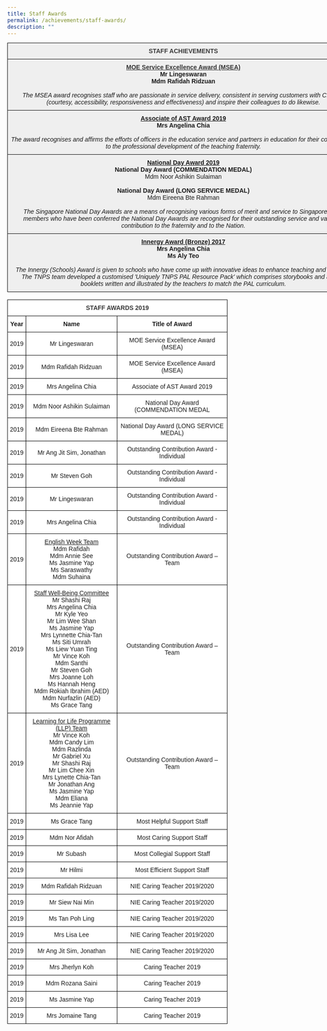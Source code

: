 ```yaml
---
title: Staff Awards
permalink: /achievements/staff-awards/
description: ""
---
```

<style type="text/css">
.tg  {border-collapse:collapse;border-spacing:0;margin:0px auto;}
.tg td{border-color:black;border-style:solid;border-width:1px;font-family:Arial, sans-serif;font-size:14px;
  overflow:hidden;padding:10px 5px;word-break:normal;}
.tg th{border-color:black;border-style:solid;border-width:1px;font-family:Arial, sans-serif;font-size:14px;
  font-weight:normal;overflow:hidden;padding:10px 5px;word-break:normal;}
.tg .tg-uqo3{background-color:#efefef;text-align:center;vertical-align:top}
.tg .tg-5gw4{background-color:#efefef;color:#3A3A3A;font-weight:bold;text-align:center;vertical-align:top}
</style>
<table class="tg" style="undefined;table-layout: fixed; width: 806px">
<colgroup>
<col style="width: 806px">
</colgroup>
<tbody>
  <tr>
    <td class="tg-5gw4">STAFF ACHIEVEMENTS</td>
  </tr>
  <tr>
    <td class="tg-uqo3"><span style="font-weight:bold;text-decoration:underline;color:#343434">MOE Service Excellence Award (MSEA)</span><br><span style="font-weight:bold">Mr Lingeswaran</span><br><span style="font-weight:bold">Mdm Rafidah Ridzuan</span><br><br><span style="font-style:italic">The MSEA award recognises staff who are passionate in service delivery, consistent in serving customers with C.A.R.E (courtesy, accessibility, responsiveness and effectiveness) and inspire their colleagues to do likewise.</span></td>
  </tr>
  <tr>
    <td class="tg-uqo3"><span style="font-weight:bold;text-decoration:underline">Associate of AST Award 2019</span><br><span style="font-weight:bold">Mrs Angelina Chia</span><br><br><span style="font-style:italic">The award recognises and affirms the efforts of officers in the education service and partners in education for their contributions to the professional development of the teaching fraternity.</span></td>
  </tr>
  <tr>
    <td class="tg-uqo3"><span style="font-weight:bold;text-decoration:underline">National Day Award 2019</span><br><span style="font-weight:bold">National Day Award (COMMENDATION MEDAL)</span><br>Mdm Noor Ashikin Sulaiman<br><br><span style="font-weight:bold">National Day Award (LONG SERVICE MEDAL)</span><br>Mdm Eireena Bte Rahman<br><br><span style="font-style:italic">The Singapore National Day Awards are a means of recognising various forms of merit and service to Singapore. Staff members who have been conferred the National Day Awards are recognised for their outstanding service and valuable contribution to the fraternity and to the Nation.</span></td>
  </tr>
  <tr>
    <td class="tg-uqo3"><span style="font-weight:bold;text-decoration:underline">Innergy Award (Bronze) 2017</span><br><span style="font-weight:bold">Mrs Angelina Chia</span><br><span style="font-weight:bold">Ms Aly Teo</span><br><br><span style="font-style:italic">The Innergy (Schools) Award is given to schools who have come up with innovative ideas to enhance teaching and learning. The TNPS team developed a customised 'Uniquely TNPS PAL Resource Pack' which comprises storybooks and activity booklets written and illustrated by the teachers to match the PAL curriculum.</span></td>
  </tr>
</tbody>
</table>

<br>

<style type="text/css">
.tg  {border-collapse:collapse;border-spacing:0;margin:0px auto;}
.tg td{border-color:black;border-style:solid;border-width:1px;font-family:Arial, sans-serif;font-size:14px;
  overflow:hidden;padding:10px 5px;word-break:normal;}
.tg th{border-color:black;border-style:solid;border-width:1px;font-family:Arial, sans-serif;font-size:14px;
  font-weight:normal;overflow:hidden;padding:10px 5px;word-break:normal;}
.tg .tg-sm4r{background-color:#FFF;color:#3A3A3A;font-weight:bold;text-align:center;vertical-align:top}
.tg .tg-9hzb{background-color:#FFF;font-weight:bold;text-align:center;vertical-align:top}
.tg .tg-f4yw{background-color:#FFF;text-align:center;vertical-align:middle}
.tg .tg-7yig{background-color:#FFF;text-align:center;vertical-align:top}
</style>
<table class="tg">
<tbody>
  <tr>
    <td class="tg-sm4r" colspan="3">STAFF AWARDS 2019</td>
  </tr>
  <tr>
    <td class="tg-9hzb">Year<br></td>
    <td class="tg-9hzb">Name<br></td>
    <td class="tg-9hzb">Title of Award<br></td>
  </tr>
  <tr>
    <td class="tg-f4yw">2019<br></td>
    <td class="tg-f4yw">Mr Lingeswaran<br></td>
    <td class="tg-f4yw">MOE Service Excellence Award (MSEA)<br></td>
  </tr>
  <tr>
    <td class="tg-f4yw">2019<br></td>
    <td class="tg-f4yw">Mdm Rafidah Ridzuan<br></td>
    <td class="tg-f4yw">MOE Service Excellence Award (MSEA)<br></td>
  </tr>
  <tr>
    <td class="tg-f4yw">2019<br></td>
    <td class="tg-f4yw">Mrs Angelina Chia<br></td>
    <td class="tg-f4yw">Associate of AST Award 2019<br></td>
  </tr>
  <tr>
    <td class="tg-f4yw">2019<br></td>
    <td class="tg-f4yw">Mdm Noor Ashikin Sulaiman<br></td>
    <td class="tg-f4yw">National Day Award (COMMENDATION MEDAL<br></td>
  </tr>
  <tr>
    <td class="tg-f4yw">2019<br></td>
    <td class="tg-f4yw">Mdm Eireena Bte Rahman<br></td>
    <td class="tg-f4yw">National Day Award (LONG SERVICE MEDAL)<br></td>
  </tr>
  <tr>
    <td class="tg-f4yw">2019<br></td>
    <td class="tg-f4yw">Mr Ang Jit Sim, Jonathan<br></td>
    <td class="tg-f4yw">Outstanding Contribution Award - Individual<br></td>
  </tr>
  <tr>
    <td class="tg-f4yw">2019<br></td>
    <td class="tg-f4yw">Mr Steven Goh<br></td>
    <td class="tg-f4yw">Outstanding Contribution Award - Individual<br></td>
  </tr>
  <tr>
    <td class="tg-f4yw">2019<br></td>
    <td class="tg-f4yw">Mr Lingeswaran<br></td>
    <td class="tg-f4yw">Outstanding Contribution Award - Individual<br></td>
  </tr>
  <tr>
    <td class="tg-f4yw">2019<br></td>
    <td class="tg-f4yw">Mrs Angelina Chia<br></td>
    <td class="tg-f4yw">Outstanding Contribution Award - Individual<br></td>
  </tr>
  <tr>
    <td class="tg-f4yw">2019<br></td>
    <td class="tg-7yig"><span style="font-weight:400;font-style:normal;text-decoration:underline">English Week Team</span><br><span style="font-weight:400;font-style:normal">Mdm Rafidah</span><br><span style="font-weight:400;font-style:normal">Mdm Annie See</span><br><span style="font-weight:400;font-style:normal">Ms Jasmine Yap</span><br><span style="font-weight:400;font-style:normal">Ms Saraswathy</span><br><span style="font-weight:400;font-style:normal">Mdm Suhaina</span></td>
    <td class="tg-f4yw">Outstanding Contribution Award – Team<br></td>
  </tr>
  <tr>
    <td class="tg-f4yw">2019<br></td>
    <td class="tg-7yig"><span style="font-weight:400;font-style:normal;text-decoration:underline">Staff Well-Being Committee</span><br><span style="font-weight:400;font-style:normal">Mr Shashi Raj</span><br>Mrs Angelina Chia<br><span style="font-weight:400;font-style:normal">Mr Kyle Yeo</span><br><span style="font-weight:400;font-style:normal">Mr Lim Wee Shan</span><br><span style="font-weight:400;font-style:normal">Ms Jasmine Yap</span><br><span style="font-weight:400;font-style:normal">Mrs Lynnette Chia-Tan</span><br><span style="font-weight:400;font-style:normal">Ms Siti Umrah</span><br><span style="font-weight:400;font-style:normal">Ms Liew Yuan Ting</span><br><span style="font-weight:400;font-style:normal">Mr Vince Koh</span><br><span style="font-weight:400;font-style:normal">Mdm Santhi</span><br><span style="font-weight:400;font-style:normal">Mr Steven Goh</span><br><span style="font-weight:400;font-style:normal">Mrs Joanne Loh</span><br><span style="font-weight:400;font-style:normal">Ms Hannah Heng</span><br><span style="font-weight:400;font-style:normal">Mdm Rokiah Ibrahim (AED)</span><br><span style="font-weight:400;font-style:normal">Mdm Nurfazlin (AED)</span><br><span style="font-weight:400;font-style:normal">Ms Grace Tang</span></td>
    <td class="tg-f4yw">Outstanding Contribution Award – Team</td>
  </tr>
  <tr>
    <td class="tg-f4yw">2019<br></td>
    <td class="tg-7yig"><span style="font-weight:400;font-style:normal;text-decoration:underline">Learning for Life Programme (LLP) Team</span><br><span style="font-weight:400;font-style:normal">Mr Vince Koh</span><br><span style="font-weight:400;font-style:normal">Mdm Candy Lim</span><br><span style="font-weight:400;font-style:normal">Mdm Razlinda</span><br><span style="font-weight:400;font-style:normal">Mr Gabriel Xu</span><br><span style="font-weight:400;font-style:normal">Mr Shashi Raj</span><br><span style="font-weight:400;font-style:normal">Mr Lim Chee Xin</span><br><span style="font-weight:400;font-style:normal">Mrs Lynette Chia-Tan</span><br><span style="font-weight:400;font-style:normal">Mr Jonathan Ang</span><br><span style="font-weight:400;font-style:normal">Ms Jasmine Yap</span><br><span style="font-weight:400;font-style:normal">Mdm Eliana</span><br><span style="font-weight:400;font-style:normal">Ms Jeannie Yap</span></td>
    <td class="tg-f4yw">Outstanding Contribution Award – Team<br></td>
  </tr>
  <tr>
    <td class="tg-f4yw">2019<br></td>
    <td class="tg-f4yw">Ms Grace Tang<br></td>
    <td class="tg-f4yw">Most Helpful Support Staff<br></td>
  </tr>
  <tr>
    <td class="tg-f4yw">2019<br></td>
    <td class="tg-f4yw">Mdm Nor Afidah<br></td>
    <td class="tg-f4yw">Most Caring Support Staff<br></td>
  </tr>
  <tr>
    <td class="tg-f4yw">2019<br></td>
    <td class="tg-f4yw">Mr Subash<br></td>
    <td class="tg-f4yw">Most Collegial Support Staff<br></td>
  </tr>
  <tr>
    <td class="tg-f4yw">2019<br></td>
    <td class="tg-f4yw">Mr Hilmi<br></td>
    <td class="tg-f4yw">Most Efficient Support Staff<br></td>
  </tr>
  <tr>
    <td class="tg-f4yw">2019<br></td>
    <td class="tg-f4yw">Mdm Rafidah Ridzuan<br></td>
    <td class="tg-f4yw">NIE Caring Teacher 2019/2020<br></td>
  </tr>
  <tr>
    <td class="tg-f4yw">2019<br></td>
    <td class="tg-f4yw">Mr Siew Nai Min<br></td>
    <td class="tg-f4yw">NIE Caring Teacher 2019/2020<br></td>
  </tr>
  <tr>
    <td class="tg-f4yw">2019<br></td>
    <td class="tg-f4yw">Ms Tan Poh Ling<br></td>
    <td class="tg-f4yw">NIE Caring Teacher 2019/2020<br></td>
  </tr>
  <tr>
    <td class="tg-f4yw">2019<br></td>
    <td class="tg-f4yw">Mrs Lisa Lee<br></td>
    <td class="tg-f4yw">NIE Caring Teacher 2019/2020<br></td>
  </tr>
  <tr>
    <td class="tg-f4yw">2019<br></td>
    <td class="tg-f4yw">Mr Ang Jit Sim, Jonathan<br></td>
    <td class="tg-f4yw">NIE Caring Teacher 2019/2020<br></td>
  </tr>
  <tr>
    <td class="tg-f4yw">2019<br></td>
    <td class="tg-f4yw">Mrs Jherlyn Koh<br></td>
    <td class="tg-f4yw">Caring Teacher 2019<br></td>
  </tr>
  <tr>
    <td class="tg-f4yw">2019<br></td>
    <td class="tg-f4yw">Mdm Rozana Saini<br></td>
    <td class="tg-f4yw">Caring Teacher 2019<br></td>
  </tr>
  <tr>
    <td class="tg-f4yw">2019<br></td>
    <td class="tg-f4yw">Ms Jasmine Yap<br></td>
    <td class="tg-f4yw">Caring Teacher 2019<br></td>
  </tr>
  <tr>
    <td class="tg-f4yw">2019<br></td>
    <td class="tg-f4yw">Mrs Jomaine Tang<br></td>
    <td class="tg-f4yw">Caring Teacher 2019</td>
  </tr>
</tbody>
</table>

